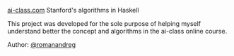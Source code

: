 [ai-class.com](http://www.ai-class.com) Stanford's algorithms in Haskell

This project was developed for the sole purpose of helping myself understand
better the concept and algorithms in the ai-class online course. 

Author: [@romanandreg](http://twitter.com/romanandreg)
